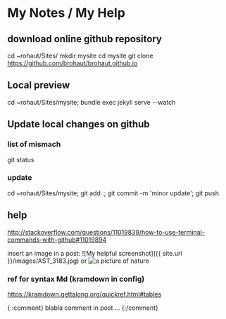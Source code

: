 # My Notes / My Help

## download online github repository
cd ~rohaut/Sites/
mkdir mysite
cd mysite
git clone https://github.com/brohaut/brohaut.github.io

## Local preview
cd ~rohaut/Sites/mysite; bundle exec jekyll serve --watch   

## Update local changes on github
### list of mismach
git status
### update
cd ~rohaut/Sites/mysite; git add .; git commit -m 'minor update'; git push

## help
http://stackoverflow.com/questions/11019839/how-to-use-terminal-commands-with-github#11019894

insert an image in a post:
![My helpful screenshot]({{ site.url }}/images/AST_3183.jpg)
or
![a picture of nature](http://placeimg.com/400/300/nature)

### ref for syntax Md (kramdown in config)
https://kramdown.gettalong.org/quickref.html#tables

{::comment}
blabla comment in post ...
{:/comment}

